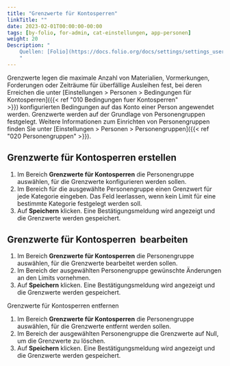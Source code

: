 ```yaml
---
title: "Grenzwerte für Kontosperren"
linkTitle: ""
date: 2023-02-01T00:00:00-00:00
tags: [by-folio, for-admin, cat-einstellungen, app-personen]
weight: 20
Description: "
    Quellen: [Folio](https://docs.folio.org/docs/settings/settings_users/settings_users/#settings--users--limits) <!-- & [GBV](https://info.gebev.de/pages/viewpage.action?pageId=841809967) -->
    "
---
```


Grenzwerte legen die maximale Anzahl von Materialien, Vormerkungen, Forderungen oder Zeiträume für überfällige Ausleihen fest, bei deren Erreichen die unter [Einstellungen > Personen > Bedingungen für Kontosperren]({{< ref "010 Bedingungen fuer Kontosperren" >}}) konfigurierten Bedingungen auf das Konto einer Person angewendet werden. Grenzwerte werden auf der Grundlage von Personengruppen festgelegt. Weitere Informationen zum Einrichten von Personengruppen finden Sie unter [Einstellungen > Personen > Personengruppen]({{< ref "020 Personengruppen" >}}).

## Grenzwerte für Kontosperren erstellen

1.  Im Bereich **Grenzwerte für Kontosperren** die Personengruppe auswählen, für die Grenzwerte konfigurieren werden sollen.
2.  Im Bereich für die ausgewählte Personengruppe einen Grenzwert für jede Kategorie eingeben. Das Feld leerlassen, wenn kein Limit für eine bestimmte Kategorie festgelegt werden soll.
3.  Auf **Speichern** klicken. Eine Bestätigungsmeldung wird angezeigt und die Grenzwerte werden gespeichert.

## Grenzwerte für Kontosperren  bearbeiten

1.  Im Bereich **Grenzwerte für Kontosperren** die Personengruppe auswählen, für die Grenzwerte bearbeitet werden sollen.
2.  Im Bereich der ausgewählten Personengruppe gewünschte Änderungen an den Limits vornehmen.
3.  Auf **Speichern** klicken. Eine Bestätigungsmeldung wird angezeigt und die Grenzwerte werden gespeichert.

Grenzwerte für Kontosperren entfernen

1.  Im Bereich **Grenzwerte für Kontosperren** die Personengruppe auswählen, für die Grenzwerte entfernt werden sollen.
2.  Im Bereich der ausgewählten Personengruppe die Grenzwerte auf Null, um die Grenzwerte zu löschen.
3.  Auf **Speichern** klicken. Eine Bestätigungsmeldung wird angezeigt und die Grenzwerte werden gespeichert.
